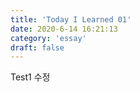 ```yaml
---
title: 'Today I Learned 01'
date: 2020-6-14 16:21:13
category: 'essay'
draft: false
---
```


Test1
수정

